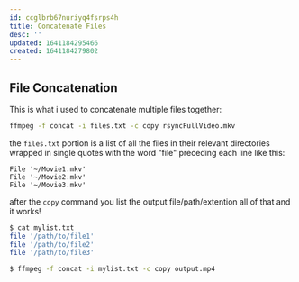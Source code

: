 ```yaml
---
id: ccglbrb67nuriyq4fsrps4h
title: Concatenate Files
desc: ''
updated: 1641184295466
created: 1641184279802
---
```



## File Concatenation

This is what i used to concatenate multiple files together:

```bash
ffmpeg -f concat -i files.txt -c copy rsyncFullVideo.mkv
```

the `files.txt` portion is a list of all the files in their relevant directories wrapped in single quotes with the word "file" preceding each line like this:

```
File '~/Movie1.mkv'
File '~/Movie2.mkv'
File '~/Movie3.mkv'
```

after the `copy` command you list the output file/path/extention all of that and it works!

```bash
$ cat mylist.txt
file '/path/to/file1'
file '/path/to/file2'
file '/path/to/file3'

$ ffmpeg -f concat -i mylist.txt -c copy output.mp4
```
